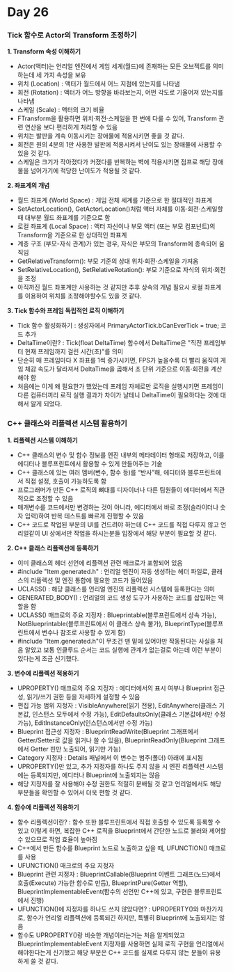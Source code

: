 # Day 26

### Tick 함수로 Actor의 Transform 조정하기

**1. Transform 속성 이해하기**

- Actor(액터)는 언리얼 엔진에서 게임 세계(월드)에 존재하는 모든 오브젝트를 의미하는데 세 가지 속성을 보유
- 위치 (Location) : 액터가 월드에서 어느 지점에 있는지를 나타냄
- 회전 (Rotation) : 액터가 어느 방향을 바라보는지, 어떤 각도로 기울어져 있는지를 나타냄
- 스케일 (Scale) : 액터의 크기 비율
- FTransform을 활용하면 위치·회전·스케일을 한 번에 다룰 수 있어, Transform 관련 연산을 보다 편리하게 처리할 수 있음
- 위치는 발판을 계속 이동시키는 장애물에 적용시키면 좋을 것 같다.
- 회전은 원의 4분의 1만 사용한 발판에 적용시켜서 난이도 있는 장애물에 사용할 수 있을 것 같다.
- 스케일은 크기가 작아졌다가 커졌다를 반복하는 벽에 적용시키면 점프로 해당 장애물을 넘어가기에 적당한 난이도가 적용될 것 같다.

**2. 좌표계의 개념**

- 월드 좌표계 (World Space) : 게임 전체 세계를 기준으로 한 절대적인 좌표계
- SetActorLocation(), GetActorLocation()처럼 액터 자체를 이동·회전·스케일할 때 대부분 월드 좌표계를 기준으로 함
- 로컬 좌표계 (Local Space) : 액터 자신이나 부모 액터 (또는 부모 컴포넌트)의 Transform을 기준으로 한 상대적인 좌표계
- 계층 구조 (부모-자식 관계)가 있는 경우, 자식은 부모의 Transform에 종속되어 움직임
- GetRelativeTransform(): 부모 기준의 상대 위치·회전·스케일을 가져옴
- SetRelativeLocation(), SetRelativeRotation(): 부모 기준으로 자식의 위치·회전을 조정
- 아직까진 월드 좌표계만 사용하는 것 같지만 추후 상속의 개념 필요시 로컬 좌표계를 이용하여 위치를 조정해야할수도 있을 것 같다.

**3. Tick 함수와 프레임 독립적인 로직 이해하기**

- Tick 함수 활성화하기 : 생성자에서 PrimaryActorTick.bCanEverTick = true; 코드 추가
- DeltaTime이란? : Tick(float DeltaTime) 함수에서 DeltaTime은 "직전 프레임부터 현재 프레임까지 걸린 시간(초)"를 의미
- 단순히 매 프레임마다 X 좌표를 1씩 증가시키면, FPS가 높을수록 더 빨리 움직여 게임 체감 속도가 달라져서 DeltaTime을 곱해서 초 단위 기준으로 이동·회전을 계산해야 함
- 처음에는 이게 왜 필요한가 했었는데 프레임 자체로만 로직을 실행시키면 프레임이 다른 컴퓨터끼리 로직 실행 결과가 차이가 날테니 DeltaTime이 필요하다는 것에 대해서 알게 되었다.

### C++ 클래스와 리플렉션 시스템 활용하기

**1. 리플렉션 시스템 이해하기**

- C++ 클래스의 변수 및 함수 정보를 엔진 내부의 메타데이터 형태로 저장하고, 이를 에디터나 블루프린트에서 활용할 수 있게 만들어주는 기술
- C++ 클래스에 있는 여러 멤버(변수, 함수 등)를 “반사”해, 에디터와 블루프린트에서 직접 설정, 호출이 가능하도록 함
- 프로그래머가 만든 C++ 로직의 뼈대를 디자이너나 다른 팀원들이 에디터에서 직관적으로 조정할 수 있음
- 매개변수를 코드에서만 변경하는 것이 아니라, 에디터에서 바로 조정(슬라이더나 숫자 입력)하여 반복 테스트를 빠르게 진행할 수 있음
- C++ 코드로 작업된 부분의 UI를 건드려야 하는데 C++ 코드를 직접 다루지 않고 언리얼같이 UI 상에서만 작업을 하시는분들 입장에서 해당 부분이 필요할 것 같다.

**2. C++ 클래스 리플렉션에 등록하기**

- 이미 클래스의 헤더 선언에 리플렉션 관련 매크로가 포함되어 있음
- #include "Item.generated.h" : 언리얼 엔진이 자동 생성하는 헤더 파일로, 클래스의 리플렉션 및 엔진 통합에 필요한 코드가 들어있음
- UCLASS() : 해당 클래스를 언리얼 엔진의 리플렉션 시스템에 등록한다는 의미
- GENERATED_BODY() : 언리얼의 코드 생성 도구가 사용하는 코드를 삽입하는 역할을 함
- UCLASS() 매크로의 주요 지정자 : Blueprintable(블루프린트에서 상속 가능), NotBlueprintable(블루프린트에서 이 클래스 상속 불가), BlueprintType(블루프린트에서 변수나 참조로 사용할 수 있게 함)
- #include "Item.generated.h"이 무조건 맨 밑에 있어야만 작동된다는 사실을 처음 알았고 보통 인클루드 순서는 코드 실행에 관계가 없는걸로 아는데 이런 부분이 있다는게 조금 신기했다.

**3. 변수에 리플렉션 적용하기**

- UPROPERTY() 매크로의 주요 지정자 : 에디터에서의 표시 여부나 Blueprint 접근성, 읽기/쓰기 권한 등을 자세하게 설정할 수 있음
- 편집 가능 범위 지정자 : VisibleAnywhere(읽기 전용), EditAnywhere(클래스 기본값, 인스턴스 모두에서 수정 가능), EditDefaultsOnly(클래스 기본값에서만 수정 가능), EditInstanceOnly(인스턴스에서만 수정 가능)
- Blueprint 접근성 지정자 : BlueprintReadWrite(Blueprint 그래프에서 Getter/Setter로 값을 읽거나 쓸 수 있음), BlueprintReadOnly(Blueprint 그래프에서 Getter 핀만 노출되어, 읽기만 가능)
- Category 지정자 : Details 패널에서 이 변수는 범주(폴더) 아래에 표시됨
- UPROPERTY()만 있고, 추가 지정자를 하나도 주지 않을 시 엔진 리플렉션 시스템에는 등록되지만, 에디터나 Blueprint에 노출되지는 않음
- 해당 지정자를 잘 사용해야 수정 권한도 적절히 분배될 것 같고 언리얼에서도 해당 부분들을 확인할 수 있어서 더욱 편할 것 같다.

**4. 함수에 리플렉션 적용하기**

- 함수 리플렉션이란? : 함수 또한 블루프린트에서 직접 호출할 수 있도록 등록할 수 있고 이렇게 하면, 복잡한 C++ 로직을 Blueprint에서 간단한 노드로 불러와 제어할 수 있으므로 작업 효율이 높아짐
- C++에서 만든 함수를 Blueprint 노드로 노출하고 싶을 때, UFUNCTION() 매크로를 사용
- UFUNCTION() 매크로의 주요 지정자
- Blueprint 관련 지정자 : BlueprintCallable(Blueprint 이벤트 그래프(노드)에서 호출(Execute) 가능한 함수로 만듬), BlueprintPure(Getter 역할), BlueprintImplementableEvent(함수의 선언만 C++에 있고, 구현은 블루프린트에서 진행)
- UFUNCTION()에 지정자를 하나도 쓰지 않았다면? : UPROPERTY()와 마찬가지로, 함수가 언리얼 리플렉션에 등록되긴 하지만, 특별히 Blueprint에 노출되지는 않음
- 함수도 UPROPERTY()랑 비슷한 개념이라는거는 처음 알게되었고 BlueprintImplementableEvent 지정자를 사용하면 실제 로직 구현을 언리얼에서 해야한다는게 신기했고 해당 부분은 C++ 코드를 실제로 다루지 않는 분들이 유용하게 쓸 것 같다.
